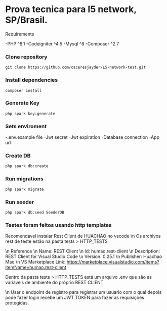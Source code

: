 # Prova tecnica para l5 network, SP/Brasil.

Requirements

-PHP ^8.1
-Codeigniter ^4.5
-Mysql ^8
-Composer ^2.7

### Clone repository

```
git clone https://github.com/caceresjayder/L5-network-test.git
```

### Install dependencies

```
composer install
```

### Generate Key

```
php spark key:generate
```

### Sets enviroment

-.env.example file
-Jwt secret
-Jwt expiration
-Database connection
-App url

### Create DB
```
php spark db:create
```

### Run migrations
```
php spark migrate
```

### Run seeder
```
php spark db:seed SeederDB
```

### Testes foram feitos usando http templates
Recomendavel instalar Rest Client de HUACHAO no vscode
\n Os archivos rest de teste estão na pasta tests > HTTP_TESTS

\n Reference 
\n Name: REST Client
\n Id: humao.rest-client
\n Description: REST Client for Visual Studio Code
\n Version: 0.25.1
\n Publisher: Huachao Mao
\n VS Marketplace Link: https://marketplace.visualstudio.com/items?itemName=humao.rest-client


Dentro da pasta tests > HTTP_TESTS está um arquivo .env que são as variaveis de ambiente do próprio REST CLIENT

\n Usar o endpoint de registro para registrar um usuario com o qual depois pode fazer login recebe um JWT TOKEN para fazer as requisições protegidas.